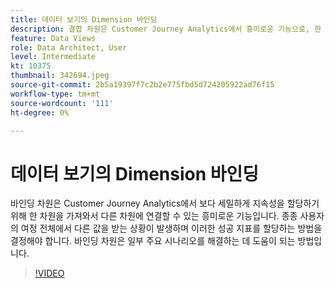 ```yaml
---
title: 데이터 보기의 Dimension 바인딩
description: 결합 차원은 Customer Journey Analytics에서 흥미로운 기능으로, 한 차원을 가져와 다른 차원에 연결하는 기능을 제공합니다(설명은 60자에서 160자 사이여야 함).
feature: Data Views
role: Data Architect, User
level: Intermediate
kt: 10375
thumbnail: 342694.jpeg
source-git-commit: 2b5a19397f7c2b2e775fbd5d724205922ad76f15
workflow-type: tm+mt
source-wordcount: '111'
ht-degree: 0%

---
```



# 데이터 보기의 Dimension 바인딩

바인딩 차원은 Customer Journey Analytics에서 보다 세밀하게 지속성을 할당하기 위해 한 차원을 가져와서 다른 차원에 연결할 수 있는 흥미로운 기능입니다. 종종 사용자의 여정 전체에서 다른 값을 받는 상황이 발생하며 이러한 성공 지표를 할당하는 방법을 결정해야 합니다. 바인딩 차원은 일부 주요 시나리오를 해결하는 데 도움이 되는 방법입니다.

>[!VIDEO](https://video.tv.adobe.com/v/342694/?quality=12&learn=on)
